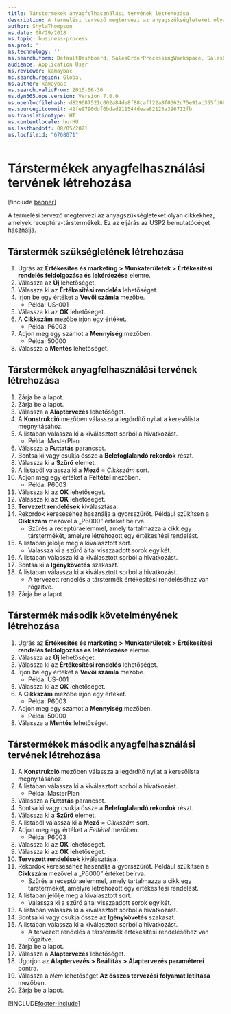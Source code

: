 ```yaml
---
title: Társtermékek anyagfelhasználási tervének létrehozása
description: A termelési tervező megtervezi az anyagszükségleteket olyan cikkekhez, amelyek receptúra-társtermékek.
author: ShylaThompson
ms.date: 08/29/2018
ms.topic: business-process
ms.prod: ''
ms.technology: ''
ms.search.form: DefaultDashboard, SalesOrderProcessingWorkspace, SalesCreateOrder, SalesTable, ReqCreatePlanWorkspace, ReqTransPlanCard, SysQueryForm, ReqTransPo
audience: Application User
ms.reviewer: kamaybac
ms.search.region: Global
ms.author: kamaybac
ms.search.validFrom: 2016-06-30
ms.dyn365.ops.version: Version 7.0.0
ms.openlocfilehash: d829687521c002a84de8f88caff22a8f0362c75e91ac355fd0b5002d0bd981c2
ms.sourcegitcommit: 42fe9790ddf0bdad911544deaa82123a396712fb
ms.translationtype: HT
ms.contentlocale: hu-HU
ms.lasthandoff: 08/05/2021
ms.locfileid: "6768071"
---
```

# <a name="create-a-material-plan-for-co-products"></a>Társtermékek anyagfelhasználási tervének létrehozása

[!include [banner](../../includes/banner.md)]

A termelési tervező megtervezi az anyagszükségleteket olyan cikkekhez, amelyek receptúra-társtermékek. Ez az eljárás az USP2 bemutatócéget használja.

## <a name="create-requirement-for-a-co-product"></a>Társtermék szükségletének létrehozása

1. Ugrás az **Értékesítés és marketing \> Munkaterületek \> Értékesítési rendelés feldolgozása és lekérdezése** elemre.
1. Válassza az **Új** lehetőséget.
1. Válassza ki az **Értékesítési rendelés** lehetőséget.
1. Írjon be egy értéket a **Vevői számla** mezőbe.
    * Példa: US-001  
1. Válassza ki az **OK** lehetőséget.
1. A **Cikkszám** mezőbe írjon egy értéket.
    * Példa: P6003  
1. Adjon meg egy számot a **Mennyiség** mezőben.
    * Példa: 50000  
1. Válassza a **Mentés** lehetőséget.

## <a name="create-a-material-plan-for-co-products"></a>Társtermékek anyagfelhasználási tervének létrehozása

1. Zárja be a lapot.
1. Zárja be a lapot.
1. Válassza a **Alaptervezés** lehetőséget.
1. A **Konstrukció** mezőben válassza a legördítő nyilat a keresőlista megnyitásához.
1. A listában válassza ki a kiválasztott sorból a hivatkozást.
    * Példa: MasterPlan  
1. Válassza a **Futtatás** parancsot.
1. Bontsa ki vagy csukja össze a **Belefoglalandó rekordok** részt.
1. Válassza ki a **Szűrő** elemet.
1. A listából válassza ki a **Mező** = *Cikkszám* sort.
1. Adjon meg egy értéket a **Feltétel** mezőben.
    * Példa: P6003  
1. Válassza ki az **OK** lehetőséget.
1. Válassza ki az **OK** lehetőséget.
1. **Tervezett rendelések** kiválasztása.
1. Rekordok kereséséhez használja a gyorsszűrőt. Például szűkítsen a **Cikkszám** mezővel a „P6000” értéket beírva.
    * Szűrés a receptúraelemmel, amely tartalmazza a cikk egy társtermékét, amelyre létrehozott egy értékesítési rendelést.  
1. A listában jelölje meg a kiválasztott sort.
    * Válassza ki a szűrő által visszaadott sorok egyikét.  
1. A listában válassza ki a kiválasztott sorból a hivatkozást.
1. Bontsa ki a **Igénykövetés** szakaszt.
1. A listában válassza ki a kiválasztott sorból a hivatkozást.
    * A tervezett rendelés a társtermék értékesítési rendeléséhez van rögzítve.  
1. Zárja be a lapot.

## <a name="create-a-second-requirement-for-a-co-product"></a>Társtermék második követelményének létrehozása

1. Ugrás az **Értékesítés és marketing \> Munkaterületek \> Értékesítési rendelés feldolgozása és lekérdezése** elemre.
1. Válassza az **Új** lehetőséget.
1. Válassza ki az **Értékesítési rendelés** lehetőséget.
1. Írjon be egy értéket a **Vevői számla** mezőbe.
    * Példa: US-001  
1. Válassza ki az **OK** lehetőséget.
1. A **Cikkszám** mezőbe írjon egy értéket.
    * Példa: P6003  
1. Adjon meg egy számot a **Mennyiség** mezőben.
    * Példa: 50000  
1. Válassza a **Mentés** lehetőséget.

## <a name="create-a-second-material-plan-for-co-products"></a>Társtermékek második anyagfelhasználási tervének létrehozása

1. A **Konstrukció** mezőben válassza a legördítő nyilat a keresőlista megnyitásához.
2. A listában válassza ki a kiválasztott sorból a hivatkozást.
    * Példa: MasterPlan  
3. Válassza a **Futtatás** parancsot.
4. Bontsa ki vagy csukja össze a **Belefoglalandó rekordok** részt.
5. Válassza ki a **Szűrő** elemet.
6. A listából válassza ki a **Mező** = *Cikkszám* sort.
7. Adjon meg egy értéket a *Feltétel* mezőben.
    * Példa: P6003  
8. Válassza ki az **OK** lehetőséget.
9. Válassza ki az **OK** lehetőséget.
10. **Tervezett rendelések** kiválasztása.
11. Rekordok kereséséhez használja a gyorsszűrőt. Például szűkítsen a **Cikkszám** mezővel a „P6000” értéket beírva.
    * Szűrés a receptúraelemmel, amely tartalmazza a cikk egy társtermékét, amelyre létrehozott egy értékesítési rendelést.  
12. A listában jelölje meg a kiválasztott sort.
    * Válassza ki a szűrő által visszaadott sorok egyikét.  
13. A listában válassza ki a kiválasztott sorból a hivatkozást.
14. Bontsa ki vagy csukja össze az **Igénykövetés** szakaszt.
15. A listában válassza ki a kiválasztott sorból a hivatkozást.
    * A tervezett rendelés a társtermék értékesítési rendeléséhez van rögzítve.  
16. Zárja be a lapot.
17. Válassza a **Alaptervezés** lehetőséget.
18. Ugorjon az **Alaptervezés \> Beállítás \> Alaptervezés paraméterei** pontra.
19. Válassza a *Nem* lehetőséget **Az összes tervezési folyamat letiltása** mezőben.
20. Zárja be a lapot.


[!INCLUDE[footer-include](../../../includes/footer-banner.md)]